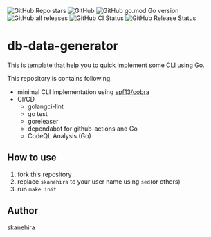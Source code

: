 ![GitHub Repo stars](https://img.shields.io/github/stars/skanehira/db-data-generator?style=social)
![GitHub](https://img.shields.io/github/license/skanehira/db-data-generator)
![GitHub go.mod Go version](https://img.shields.io/github/go-mod/go-version/skanehira/db-data-generator)
![GitHub all releases](https://img.shields.io/github/downloads/skanehira/db-data-generator/total)
![GitHub CI Status](https://img.shields.io/github/workflow/status/skanehira/db-data-generator/ci?label=CI)
![GitHub Release Status](https://img.shields.io/github/workflow/status/skanehira/db-data-generator/Release?label=release)

# db-data-generator
This is template that help you to quick implement some CLI using Go.

This repository is contains following.

- minimal CLI implementation using [spf13/cobra](https://github.com/spf13/cobra)
- CI/CD
  - golangci-lint
  - go test
  - goreleaser
  - dependabot for github-actions and Go
  - CodeQL Analysis (Go)

## How to use
1. fork this repository
2. replace `skanehira` to your user name using `sed`(or others)
3. run `make init`

## Author
skanehira
